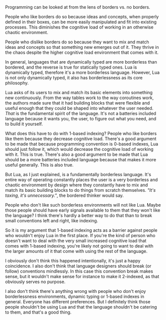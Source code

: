 <!--
title: Why 1-based indexing is right for Lua
date: 2021-01-16
update: 2021-01-16
-->

Programming can be looked at from the lens of borders vs. no borders.

People who like borders do so because ideas and concepts, when properly defined in their boxes, can be more easily manipulated and fit into existing processes. This diminishes the cognitive load of working in an otherwise chaotic environment.

People who dislike borders do so because they want to mix and match ideas and concepts so that something new emerges out of it. They thrive in the chaos despite the higher cognitive load environment that comes with it.

In general, languages that are dynamically typed are more borderless than bordered, and the reverse is true for statically typed ones. Lua is dynamically typed, therefore it's a more borderless language.
However, Lua is not only dynamically typed, it also has borderlessness as its core philosophy.

Lua asks of its users to mix and match its basic elements into something new continuously. From the way tables work to the way coroutines work, the authors made sure that it had
building blocks that were flexible and useful enough that they could be shaped into whatever the user needed. *That* is the fundamental spirit of the language.  It's not a batteries included
language because it wants you, the user, to figure out what you need, and to build it yourself.

What does this have to do with 1-based indexing? People who like borders like them because they decrease cognitive load. 
There's a good argument to be made that because programming convention is 0-based indexes, Lua should just follow it, which would decrease the cognitive load of working with it. This is true.
There's also a good argument to be made that Lua should be a more batteries included language because that makes it more useful generally. This is also true.

But Lua, as I just explained, is a fundamentally borderless language. It's entire way of operating constantly places the user is a very borderless and chaotic environment by design
where they constantly have to mix and match its basic building blocks to do things from scratch themselves. *"It's taxing, it's unnecessary."*, the bordered thinker would say.

People who don't like such borderless environments will not like Lua. Maybe those people should have early signals available to them that they won't like the language?
I think there's hardly a better way to do that than to break small conventions left and right, like indexing.

So it is my argument that 1-based indexing acts as a barrier against people who wouldn't enjoy Lua in the first place.
If you're the kind of person who doesn't want to deal with the very small increased cognitive load that comes with 1-based indexing,
you're likely not going to want to deal with the larger amounts of it that come with using the rest of the language. 

I obviously don't think this happened intentionally, it's just a happy coincidence. I also don't think that language designers should break (or follow) conventions mindlessly.
In this case this convention break makes sense, but it wouldn't make sense for instance to make it 2-indexed, as that obviously serves no purpose.

I also don't think there's anything wrong with people who don't enjoy borderlessness environments, dynamic typing or 1-based indexes in general. Everyone has different preferences.
But I definitely think those people shouldn't be using Lua and that the language shouldn't be catering to them, and that's a good thing.

